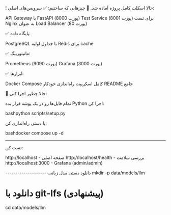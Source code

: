 ! حالا اسکلت کامل پروژه آماده شد. 🎉
چیزهایی که ساختیم:
✅ سرویس‌های اصلی:

API Gateway با FastAPI (پورت 8000)
Test Service برای تست (پورت 8001)
Nginx به عنوان Load Balancer (پورت 80)

✅ پایگاه داده:

PostgreSQL با جداول اولیه
Redis برای cache

✅ مانیتورینگ:

Prometheus (پورت 9090)
Grafana (پورت 3000)

✅ ابزارها:

Docker Compose کامل
اسکریپت راه‌اندازی خودکار
README جامع

🚀 حالا چطور اجرا کنی:

تمام فایل‌ها رو در یک پوشه قرار بده
Python اجرا کن:

bashpython scripts/setup.py

یا دستی راه‌اندازی کن:

bashdocker compose up -d

---

تست کن:

http://localhost - صفحه اصلی
http://localhost/health - بررسی سلامت
http://localhost:3000 - Grafana (admin/admin)

---------------------دانلود دستی مدل زبانی
mkdir -p data/models/llm

# دانلود با git-lfs (پیشنهادی)

cd data/models/llm

